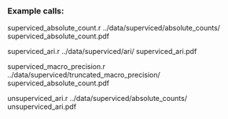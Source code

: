 ### Example calls:

superviced_absolute_count.r ../data/superviced/absolute_counts/ superviced_absolute_count.pdf

superviced_ari.r ../data/superviced/ari/ superviced_ari.pdf

superviced_macro_precision.r ../data/superviced/truncated_macro_precision/ superviced_absolute_count.pdf

unsuperviced_ari.r ../data/superviced/absolute_counts/ unsuperviced_ari.pdf

